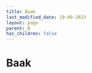 ```yaml
---
title: Baak
last_modified_date: 19-09-2023
layout: page
parent: B
has_children: false
---
```


Baak
====

